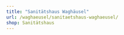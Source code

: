```yaml
---
title: "Sanitätshaus Waghäusel"
url: /waghaeusel/sanitaetshaus-waghaeusel/
shop: Sanitätshaus
---
```

